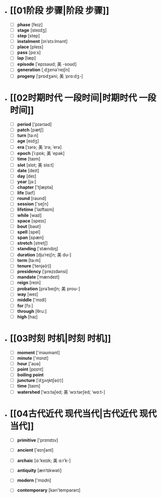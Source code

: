 - # [[01阶段 步骤|阶段 步骤]]
	- [ ] <span class="vocabulary">**phase**</span> [feɪz]
	- [ ] <span class="vocabulary">**stage**</span> [steɪdӡ]
	- [ ] <span class="vocabulary">**step**</span> [step]
	- [ ] <span class="vocabulary">**instalment**</span> [ɪnˈstɔ:lmənt]
	- [ ] <span class="vocabulary">**place**</span> [pleɪs]
	- [ ] <span class="vocabulary">**pass**</span> [pɑːs]
	- [ ] <span class="vocabulary">**lap**</span> [læp]
	- [ ] <span class="vocabulary">**episode**</span> [ˈepɪsəʊd; 美 -soʊd]
	- [ ] <span class="vocabulary">**generation**</span> [͵dӡenə'reɪʃn]
	- [ ] <span class="vocabulary">**progeny**</span> [ˈprɒdʒəni; 美 ˈprɑ:dʒ-]
- # [[02时期时代 一段时间|时期时代 一段时间]]
	- [ ] <span class="vocabulary">**period**</span> ['pɪərɪəd]
	- [ ] <span class="vocabulary">**patch**</span> [pætʃ]
	- [ ] <span class="vocabulary">**turn**</span> [tə:n]
	- [ ] <span class="vocabulary">**age**</span> [eɪdӡ]
	- [ ] <span class="vocabulary">**era**</span> [ˈɪərə; 美 ˈɪrə; ˈerə]
	- [ ] <span class="vocabulary">**epoch**</span> [ˈi:pɒk; 美 ˈepək]
	- [ ] <span class="vocabulary">**time**</span> [taɪm]
	- [ ] <span class="vocabulary">**slot**</span> [slɒt; 美 slɑ:t]
	- [ ] <span class="vocabulary">**date**</span> [deɪt]
	- [ ] <span class="vocabulary">**day**</span> [deɪ]
	- [ ] <span class="vocabulary">**year**</span> [jə:]
	- [ ] <span class="vocabulary">**chapter**</span> ['tʃæptə]
	- [ ] <span class="vocabulary">**life**</span> [laɪf]
	- [ ] <span class="vocabulary">**round**</span> [raʊnd]
	- [ ] <span class="vocabulary">**session**</span> ['seʃn]
	- [ ] <span class="vocabulary">**lifetime**</span> [ˈlaɪftaɪm]
	- [ ] <span class="vocabulary">**while**</span> [waɪl]
	- [ ] <span class="vocabulary">**space**</span> [speɪs]
	- [ ] <span class="vocabulary">**bout**</span> [baʊt]
	- [ ] <span class="vocabulary">**spell**</span> [spel]
	- [ ] <span class="vocabulary">**span**</span> [spæn]
	- [ ] <span class="vocabulary">**stretch**</span> [stretʃ]
	- [ ] <span class="vocabulary">**standing**</span> [ˈstændɪŋ]
	- [ ] <span class="vocabulary">**duration**</span> [djuˈreɪʃn; 美 du-]
	- [ ] <span class="vocabulary">**term**</span> [tə:m]
	- [ ] <span class="vocabulary">**tenure**</span> [ˈtenjə(r)]
	- [ ] <span class="vocabulary">**presidency**</span> [ˈprezɪdənsi]
	- [ ] <span class="vocabulary">**mandate**</span> [ˈmændeɪt]
	- [ ] <span class="vocabulary">**reign**</span> [reɪn]
	- [ ] <span class="vocabulary">**probation**</span> [prəˈbeɪʃn; 美 proʊ-]
	- [ ] <span class="vocabulary">**way**</span> [weɪ]
	- [ ] <span class="vocabulary">**middle**</span> ['mɪdl]
	- [ ] <span class="vocabulary">**for**</span> [fɔ:]
	- [ ] <span class="vocabulary">**through**</span> [θru:]
	- [ ] <span class="vocabulary">**high**</span> [haɪ]
- # [[03时刻 时机|时刻 时机]]
	- [ ] <span class="vocabulary">**moment**</span> ['məʊmənt]
	- [ ] <span class="vocabulary">**minute**</span> ['mɪnɪt]
	- [ ] <span class="vocabulary">**hour**</span> ['aʊə]
	- [ ] <span class="vocabulary">**point**</span> [pɒɪnt]
	- [ ] <span class="vocabulary">**boiling point**</span> 
	- [ ] <span class="vocabulary">**juncture**</span> [ˈdʒʌŋktʃə(r)]
	- [ ] <span class="vocabulary">**time**</span> [taɪm]
	- [ ] <span class="vocabulary">**watershed**</span> [ˈwɔ:təʃed; 美 ˈwɔ:tərʃed; ˈwɑ:t-]
- # [[04古代近代 现代当代|古代近代 现代当代]]
	- [ ] <span class="vocabulary">**primitive**</span> ['prɪmɪtɪv]
	- [ ] <span class="vocabulary">**ancient**</span> ['eɪnʃənt]
	- [ ] <span class="vocabulary">**archaic**</span> [ɑ:ˈkeɪɪk; 美 ɑ:rˈk-]
	- [ ] <span class="vocabulary">**antiquity**</span> [ænˈtɪkwəti]
	- [ ] <span class="vocabulary">**modern**</span> ['mɒdn]
	- [ ] <span class="vocabulary">**contemporary**</span> [kən'tempərərɪ]


